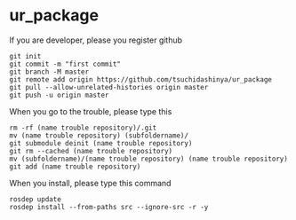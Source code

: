 # ur_package

If you are developer, please you register github
```
git init
git commit -m "first commit"
git branch -M master
git remote add origin https://github.com/tsuchidashinya/ur_package
git pull --allow-unrelated-histories origin master
git push -u origin master
```

When you go to the trouble, please type this
```
rm -rf (name trouble repository)/.git
mv (name trouble repository) (subfoldername)/
git submodule deinit (name trouble repository)
git rm --cached (name trouble repository)
mv (subfoldername)/(name trouble repository) (name trouble repository)
git add (name trouble repository)

```
When you install, please type this command
```
rosdep update
rosdep install --from-paths src --ignore-src -r -y
```
